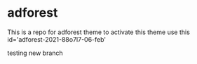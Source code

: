 # adforest
This is a repo for adforest theme to activate this theme use this id='adforest-2021-88o7l7-06-feb'

testing new branch